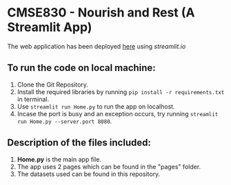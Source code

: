 # CMSE830 - Nourish and Rest (A Streamlit App)

The web application has been deployed [here](https://cmse830-midterm.streamlit.app/Documentation) using *streamlit.io*

## To run the code on local machine:
1. Clone the Git Repository.
2. Install the required libraries by running `pip install -r requirements.txt` in terminal.
3. Use `streamlit run Home.py` to run the app on localhost.
4. Incase the port is busy and an exception occurs, try running `streamlit run Home.py --server.port 8080`.

## Description of the files included:
1. **Home.py** is the main app file.
2. The app uses 2 pages which can be found in the "pages" folder.
3. The datasets used can be found in this repository.
